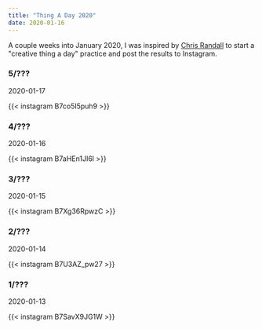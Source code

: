 ```yaml
---
title: "Thing A Day 2020"
date: 2020-01-16
---
```


A couple weeks into January 2020, I was inspired by [Chris Randall](https://www.instagram.com/chris.randall/?hl=en) to start a "creative thing a day" practice and post the results to Instagram. 

### 5/???
2020-01-17

{{< instagram B7co5I5puh9 >}}

### 4/???
2020-01-16

{{< instagram B7aHEn1JI6l >}}

### 3/???
2020-01-15

{{< instagram B7Xg36RpwzC >}}

### 2/???
2020-01-14

{{< instagram B7U3AZ_pw27 >}}

### 1/???
2020-01-13

{{< instagram B7SavX9JG1W >}}

